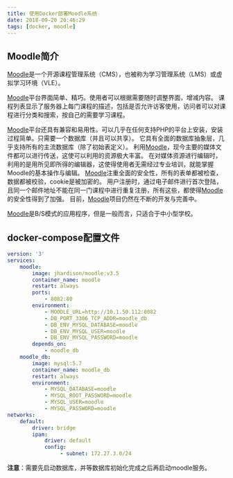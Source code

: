 ```yaml
---
title: 使用Docker部署Moodle系统
date: 2018-09-20 20:46:29
tags: [docker, moodle]
---
```


## Moodle简介

[Moodle][]是一个开源课程管理系统（CMS），也被称为学习管理系统（LMS）或虚拟学习环境（VLE）。

[Moodle][]平台界面简单、精巧。使用者可以根据需要随时调整界面，增减内容。
课程列表显示了服务器上每门课程的描述，包括是否允许访客使用，访问者可以对课程进行分类和搜索，按自己的需要学习课程。

[Moodle][]平台还具有兼容和易用性。可以几乎在任何支持PHP的平台上安装，安装过程简单。只需要一个数据库（并且可以共享）。
它具有全面的数据库抽象层，几乎支持所有的主流数据库（除了初始表定义）。
利用[Moodle][]，现今主要的媒体文件都可以进行传送，这使可以利用的资源极大丰富。
在对媒体资源进行编辑时，利用的是用所见即所得的编辑器，这使得使用者无需经过专业培训，就能掌握Moodle的基本操作与编辑。
[Moodle][]注重全面的安全性，所有的表单都被检查，数据都被校验，cookie是被加密的。
用户注册时，通过电子邮件进行首次登陆，且同一个邮件地址不能在同一门课程中进行重复注册，所有这些，都使得[Moodle][]的安全性得到了加强。
目前，[Moodle][]项目仍然在不断的开发与完善中。

[Moodle][]是B/S模式的应用程序，但是一般而言，只适合于中小型学校。

<!--more-->

## docker-compose配置文件

```yaml
version: '3'
services:
    moodle:
        image: jhardison/moodle:v3.5
        container_name: moodle
        restart: always
        ports:
            - 8082:80
        environment:
            - MOODLE_URL=http://10.1.50.112:8082
            - DB_PORT_3306_TCP_ADDR=moodle_db
            - DB_ENV_MYSQL_DATABASE=moodle
            - DB_ENV_MYSQL_USER=moodle
            - DB_ENV_MYSQL_PASSWORD=moodle
        depends_on:
            - moodle_db
    moodle_db:
        image: mysql:5.7
        container_name: moodle_db
        restart: always
        environment:
            - MYSQL_DATABASE=moodle
            - MYSQL_ROOT_PASSWORD=moodle
            - MYSQL_USER=moodle
            - MYSQL_PASSWORD=moodle
networks:
    default:
        driver: bridge
        ipam:
            driver: default
            config:
                 - subnet: 172.27.3.0/24
```

**注意**：需要先启动数据库，并等数据库初始化完成之后再启动moodle服务。

[Moodle]: https://moodle.org/

